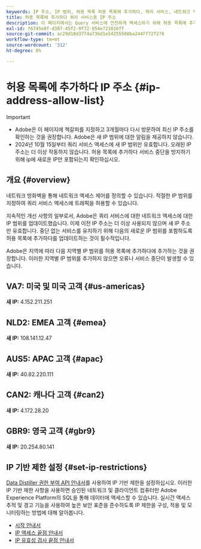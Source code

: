 ```yaml
---
keywords: IP 주소, IP 범위, 허용 목록 허용 목록에 추가하다, 쿼리 서비스, 네트워크 액세스
title: 허용 목록에 추가하다 쿼리 서비스용 IP 주소
description: 이 페이지에서는 Query 서비스에 안전하게 액세스하기 위해 허용 목록에 추가하다에 추가할 수 있는 업데이트된 IP 범위를 제공합니다.
exl-id: f6745e0f-d387-45f2-9f72-054e721016ff
source-git-commit: ac29d10d3774a736d1e54255508ba244ff72f278
workflow-type: tm+mt
source-wordcount: '312'
ht-degree: 0%

---
```


# 허용 목록에 추가하다 IP 주소 {#ip-address-allow-list}

>[!IMPORTANT]
>
> * Adobe은 이 페이지에 책갈피를 지정하고 3개월마다 다시 방문하여 최신 IP 주소를 확인하는 것을 권장합니다. Adobe은 새 IP 범위에 대한 알림을 제공하지 않습니다.
> * 2024년 10월 15일부터 쿼리 서비스 액세스에 새 IP 범위만 유효합니다. 오래된 IP 주소는 더 이상 작동하지 않습니다. 허용 목록에 추가하다 서비스 중단을 방지하기 위해 ip에 새로운 IP만 포함되는지 확인하십시오.

## 개요 {#overview}

네트워크 방화벽을 통해 네트워크 액세스 제어를 정의할 수 있습니다. 적절한 IP 범위를 지정하여 쿼리 서비스 액세스에 트래픽을 허용할 수 있습니다.

지속적인 개선 사항의 일부로서, Adobe은 쿼리 서비스에 대한 네트워크 액세스에 대한 IP 범위를 업데이트했습니다. 이제 이전 IP 주소는 더 이상 사용되지 않으며 새 IP 주소만 유효합니다. 중단 없는 서비스를 유지하기 위해 다음의 새로운 IP 범위를 포함하도록 허용 목록에 추가하다를 업데이트하는 것이 필수적입니다.

Adobe은 지역에 따라 다음 지역별 IP 범위를 허용 목록에 추가하다에 추가하는 것을 권장합니다. 이러한 지역별 IP 범위를 추가하지 않으면 오류나 서비스 중단이 발생할 수 있습니다.

## VA7: 미국 및 미국 고객 {#us-americas}

**새 IP:** 4.152.211.251

## NLD2: EMEA 고객 {#emea}

**새 IP:** 108.141.12.47

## AUS5: APAC 고객 {#apac}

**새 IP:** 40.82.220.111

## CAN2: 캐나다 고객 {#can2}

**새 IP:** 4.172.28.20

## GBR9: 영국 고객 {#gbr9}

**새 IP:** 20.254.80.141

## IP 기반 제한 설정 {#set-ip-restrictions}

[Data Distiller 권한 부여 API 안내서](./auth-api/overview.md)를 사용하여 IP 기반 제한을 설정하십시오. 이러한 IP 기반 제한 사항을 사용하면 승인된 네트워크 및 클라이언트 컴퓨터만 Adobe Experience Platform의 SQL을 통해 데이터에 액세스할 수 있습니다. 실시간 액세스 추적 및 경고 기능을 사용하여 높은 보안 표준을 준수하도록 IP 제한을 구성, 적용 및 모니터링하는 방법에 대해 알아봅니다.

* [시작 안내서](./auth-api/getting-started.md)
* [IP 액세스 끝점 안내서](./auth-api/ip-access.md)
* [IP 유효성 검사 끝점 안내서](./auth-api/validate.md)
